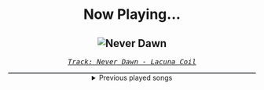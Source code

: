 <div align="center"> 
<h1>Now Playing...</h1>

![Never Dawn](https://i.scdn.co/image/ab67616d00001e02f9ca4c24bb9f5297444a5ddb)
--
_<samp><a href="https://open.spotify.com/track/6FwcX0FQLYsGRvU8DWCUsg">Track: Never Dawn - Lacuna Coil</a></samp>_

<div style="border: 1px #4B5054 solid"></div>
<details>
  <summary>
    Previous played songs
  </summary>
  <table>
    <thead>
      <tr>
        <th>
          Artist
        </th>
        <th>
          Song
        </th>
        <th>
          Link
        </th>
      </tr>
    </thead>
    <tbody>
      <tr><td>Lacuna Coil</td><td>Never Dawn</td><td><a href="https://open.spotify.com/track/6FwcX0FQLYsGRvU8DWCUsg">https://open.spotify.com/track/6FwcX0FQLYsGRvU8DWCUsg</a></td></tr><tr><td>Nik Nocturnal</td><td>Soul Eternal</td><td><a href="https://open.spotify.com/track/5IQrM8EVVr0eoHjaHQuSOt">https://open.spotify.com/track/5IQrM8EVVr0eoHjaHQuSOt</a></td></tr><tr><td>3TEETH</td><td>Slum Planet</td><td><a href="https://open.spotify.com/track/45bwcq8x0C98NazTC43JsQ">https://open.spotify.com/track/45bwcq8x0C98NazTC43JsQ</a></td></tr><tr><td>Vibe Avenue</td><td>CONVERGENCE Main Titles</td><td><a href="https://open.spotify.com/track/7o9ElYUKYrv4U6IL3OLm7b">https://open.spotify.com/track/7o9ElYUKYrv4U6IL3OLm7b</a></td></tr><tr><td>Divide Music</td><td>Against My Tide</td><td><a href="https://open.spotify.com/track/4mVvLyCDAMRX9bLkIo8M72">https://open.spotify.com/track/4mVvLyCDAMRX9bLkIo8M72</a></td></tr><tr><td>Bernth</td><td>Still Shred</td><td><a href="https://open.spotify.com/track/4SHJVbYSYpNZbfVW0RYyWX">https://open.spotify.com/track/4SHJVbYSYpNZbfVW0RYyWX</a></td></tr><tr><td>Scar Symmetry</td><td>Overworld</td><td><a href="https://open.spotify.com/track/5R4Apy6PSRCdz3I7HDeahd">https://open.spotify.com/track/5R4Apy6PSRCdz3I7HDeahd</a></td></tr><tr><td>Scar Symmetry</td><td>Scorched Quadrant</td><td><a href="https://open.spotify.com/track/2jEtngpITq9GPbxN9aRbGc">https://open.spotify.com/track/2jEtngpITq9GPbxN9aRbGc</a></td></tr><tr><td>Scar Symmetry</td><td>Chrononautilus</td><td><a href="https://open.spotify.com/track/1nwG0AkxnwCrqxmTN1spim">https://open.spotify.com/track/1nwG0AkxnwCrqxmTN1spim</a></td></tr><tr><td>Scar Symmetry</td><td>Chrononautilus</td><td><a href="https://open.spotify.com/track/1nwG0AkxnwCrqxmTN1spim">https://open.spotify.com/track/1nwG0AkxnwCrqxmTN1spim</a></td></tr><tr><td>Geoffplaysguitar</td><td>The Legend Of Zelda Argent Medley</td><td><a href="https://open.spotify.com/track/68FZtL4HliDxjZ8bYESTTZ">https://open.spotify.com/track/68FZtL4HliDxjZ8bYESTTZ</a></td></tr><tr><td>Marcin</td><td>Carmen</td><td><a href="https://open.spotify.com/track/7xkADeHElLMNmQ4yyo6O0S">https://open.spotify.com/track/7xkADeHElLMNmQ4yyo6O0S</a></td></tr><tr><td>The Browning</td><td>Chaos Reigns</td><td><a href="https://open.spotify.com/track/3ZJkzbF348l2e31kawlRCP">https://open.spotify.com/track/3ZJkzbF348l2e31kawlRCP</a></td></tr><tr><td>The Browning</td><td>Prophecy</td><td><a href="https://open.spotify.com/track/2c7s05xgR38riTgpS0JF77">https://open.spotify.com/track/2c7s05xgR38riTgpS0JF77</a></td></tr><tr><td>The Browning</td><td>Destroyer</td><td><a href="https://open.spotify.com/track/0hXrWs6CkPAmA2vaTnIIGx">https://open.spotify.com/track/0hXrWs6CkPAmA2vaTnIIGx</a></td></tr><tr><td>The Browning</td><td>Torment</td><td><a href="https://open.spotify.com/track/0AfAXNbRzM0meyxyCGvGPS">https://open.spotify.com/track/0AfAXNbRzM0meyxyCGvGPS</a></td></tr><tr><td>The Browning</td><td>End Of Existence</td><td><a href="https://open.spotify.com/track/4PsJwwJP7I7rpK1dOnZeAQ">https://open.spotify.com/track/4PsJwwJP7I7rpK1dOnZeAQ</a></td></tr><tr><td>The Browning</td><td>Death Warp</td><td><a href="https://open.spotify.com/track/6HrqWGETA5nMOjgkIUsezh">https://open.spotify.com/track/6HrqWGETA5nMOjgkIUsezh</a></td></tr><tr><td>The Browning</td><td>No Man Can Become A God</td><td><a href="https://open.spotify.com/track/6JKWVNMPwRDjzBWT4RoTEK">https://open.spotify.com/track/6JKWVNMPwRDjzBWT4RoTEK</a></td></tr><tr><td>The Browning</td><td>Cataclysm</td><td><a href="https://open.spotify.com/track/3u1Ht2h8m2iJMmZfNSA7qW">https://open.spotify.com/track/3u1Ht2h8m2iJMmZfNSA7qW</a></td></tr>
    </tbody>
  </table>
</details>

</div>
